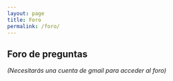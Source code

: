```yaml
---
layout: page
title: Foro
permalink: /foro/
---
```


<h2>Foro de preguntas</h2>
<p><em>(Necesitarás una cuenta de gmail para acceder al foro)</em></p>
<iframe id="forum_embed"
  src="javascript:void(0)"
  scrolling="no"
  frameborder="0"
  width= "700"
  height= "700">
</iframe>
<script type="text/javascript">
  document.getElementById('forum_embed').src =
     'https://groups.google.com/forum/embed/?place=forum/breaking-en-tu-pantalla'
     + '&showsearch=true&showpopout=true&showtabs=false'
     + '&parenturl=' + encodeURIComponent(window.location.href);
</script> 